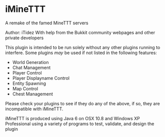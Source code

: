 iMineTTT
========
A remake of the famed MineTTT servers

Author: iTidez
With help from the Bukkit community webpages and other private developers

This plugin is intended to be run solely without any other plugins running to interfere. Some plugins _may_ be used if not listed in the following features:

 * World Generation
 * Chat Management
 * Player Control
 * Player Displayname Control
 * Entity Spawning
 * Map Control
 * Chest Management

Please check your plugins to see if they do any of the above, if so, they are incompatible with iMineTTT.

iMineTTT is produced using Java 6 on OSX 10.8 and Windows XP Professional using a variety of programs to test, validate, and design the plugin
